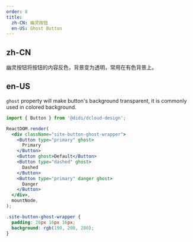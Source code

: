 ```yaml
---
order: 8
title:
  zh-CN: 幽灵按钮
  en-US: Ghost Button
---
```


## zh-CN

幽灵按钮将按钮的内容反色，背景变为透明，常用在有色背景上。

## en-US

`ghost` property will make button's background transparent, it is commonly used in colored background.

```jsx
import { Button } from '@didi/dcloud-design';

ReactDOM.render(
  <div className="site-button-ghost-wrapper">
    <Button type="primary" ghost>
      Primary
    </Button>
    <Button ghost>Default</Button>
    <Button type="dashed" ghost>
      Dashed
    </Button>
    <Button type="primary" danger ghost>
      Danger
    </Button>
  </div>,
  mountNode,
);
```

```css
.site-button-ghost-wrapper {
  padding: 26px 16px 16px;
  background: rgb(190, 200, 200);
}
```
